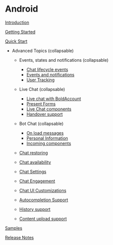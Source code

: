 # Android

[Introduction](IntroductionAndroid)

[Getting Started](GettingStartedAndroid)

[Quick Start](QuickStartAndroid)

- Advanced Topics  (collapsable)
  - Events, states and notifications  (collapsable)
    - [Chat lifecycle events](ChatLifecycleEventsAndroid)
    - [Events and notifications](Listeners-and-subscriptions-android)
    - [User Tracking](UserTrackingAndroid)
    
  - Live Chat  (collapsable)
    - [Live chat with BoldAccount](LiveBoldChatAdvanceAndroid)
    - [Present Forms](PresentFormsAndroid) 
    - [Live Chat components](Live-Components-android)
    - [Handover support](HandoverAndroid)
    
  - Bot Chat  (collapsable)
    - [On load messages](On-load-messages-injection-Android)
    - [Personal Information](Personal_Information)
    - [Incoming components](Incoming-component-Android)

  - [Chat restoring](ChatRestoringAndroid)
  - [Chat availability](android_chat_availability)
  - [Chat Settings](ChatSettingsAndroid)
  - [Chat Engagement](ChatEngagement)
  - [Chat UI Customizations](ChatCustomizationsAndroid)
  - [Autocompletion Support](Conversation-Autocomplete-android)
  - [History support](HistorySupportAndroid)
  - [Content upload support](FileUploadAndroid)
  

[Samples](https://github.com/bold360ai/bold360-mobile-samples-android)

[Release Notes](ReleaseNotesAndroid)
